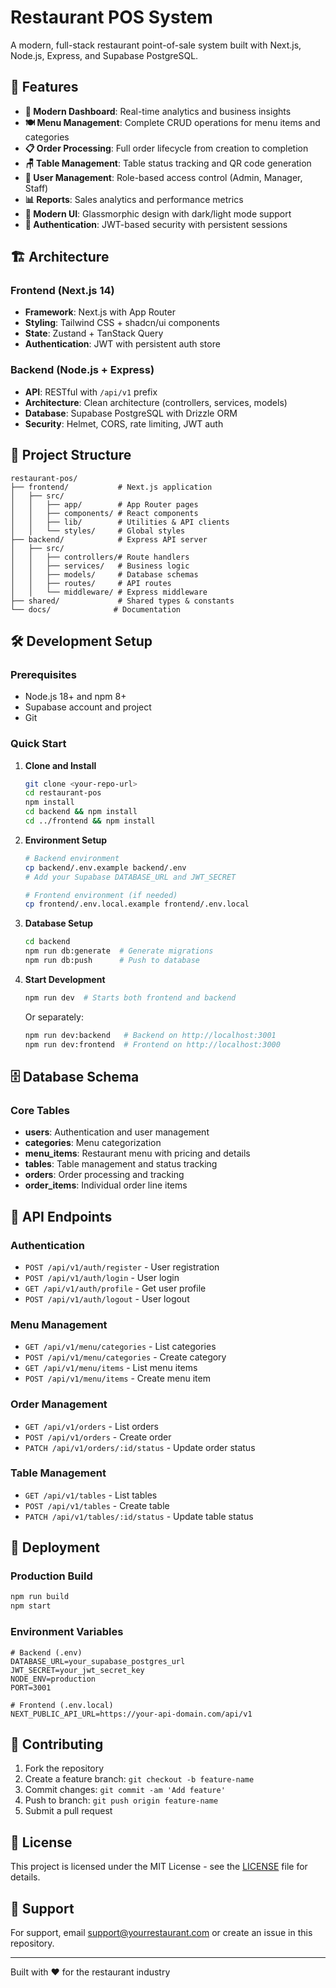 # Restaurant POS System

A modern, full-stack restaurant point-of-sale system built with Next.js, Node.js, Express, and Supabase PostgreSQL.

## 🚀 Features

- **📱 Modern Dashboard**: Real-time analytics and business insights
- **🍽️ Menu Management**: Complete CRUD operations for menu items and categories
- **📋 Order Processing**: Full order lifecycle from creation to completion
- **🪑 Table Management**: Table status tracking and QR code generation
- **👥 User Management**: Role-based access control (Admin, Manager, Staff)
- **📊 Reports**: Sales analytics and performance metrics
- **🎨 Modern UI**: Glassmorphic design with dark/light mode support
- **🔐 Authentication**: JWT-based security with persistent sessions

## 🏗️ Architecture

### Frontend (Next.js 14)
- **Framework**: Next.js with App Router
- **Styling**: Tailwind CSS + shadcn/ui components
- **State**: Zustand + TanStack Query
- **Authentication**: JWT with persistent auth store

### Backend (Node.js + Express)
- **API**: RESTful with `/api/v1` prefix
- **Architecture**: Clean architecture (controllers, services, models)
- **Database**: Supabase PostgreSQL with Drizzle ORM
- **Security**: Helmet, CORS, rate limiting, JWT auth

## 📁 Project Structure

```
restaurant-pos/
├── frontend/           # Next.js application
│   ├── src/
│   │   ├── app/        # App Router pages
│   │   ├── components/ # React components
│   │   ├── lib/        # Utilities & API clients
│   │   └── styles/     # Global styles
├── backend/            # Express API server
│   ├── src/
│   │   ├── controllers/# Route handlers
│   │   ├── services/   # Business logic
│   │   ├── models/     # Database schemas
│   │   ├── routes/     # API routes
│   │   └── middleware/ # Express middleware
├── shared/             # Shared types & constants
└── docs/              # Documentation
```

## 🛠️ Development Setup

### Prerequisites
- Node.js 18+ and npm 8+
- Supabase account and project
- Git

### Quick Start

1. **Clone and Install**
   ```bash
   git clone <your-repo-url>
   cd restaurant-pos
   npm install
   cd backend && npm install
   cd ../frontend && npm install
   ```

2. **Environment Setup**
   ```bash
   # Backend environment
   cp backend/.env.example backend/.env
   # Add your Supabase DATABASE_URL and JWT_SECRET
   
   # Frontend environment (if needed)
   cp frontend/.env.local.example frontend/.env.local
   ```

3. **Database Setup**
   ```bash
   cd backend
   npm run db:generate  # Generate migrations
   npm run db:push      # Push to database
   ```

4. **Start Development**
   ```bash
   npm run dev  # Starts both frontend and backend
   ```

   Or separately:
   ```bash
   npm run dev:backend   # Backend on http://localhost:3001
   npm run dev:frontend  # Frontend on http://localhost:3000
   ```

## 🗄️ Database Schema

### Core Tables
- **users**: Authentication and user management
- **categories**: Menu categorization
- **menu_items**: Restaurant menu with pricing and details
- **tables**: Table management and status tracking
- **orders**: Order processing and tracking
- **order_items**: Individual order line items

## 🔧 API Endpoints

### Authentication
- `POST /api/v1/auth/register` - User registration
- `POST /api/v1/auth/login` - User login
- `GET /api/v1/auth/profile` - Get user profile
- `POST /api/v1/auth/logout` - User logout

### Menu Management
- `GET /api/v1/menu/categories` - List categories
- `POST /api/v1/menu/categories` - Create category
- `GET /api/v1/menu/items` - List menu items
- `POST /api/v1/menu/items` - Create menu item

### Order Management
- `GET /api/v1/orders` - List orders
- `POST /api/v1/orders` - Create order
- `PATCH /api/v1/orders/:id/status` - Update order status

### Table Management
- `GET /api/v1/tables` - List tables
- `POST /api/v1/tables` - Create table
- `PATCH /api/v1/tables/:id/status` - Update table status

## 🚀 Deployment

### Production Build
```bash
npm run build
npm start
```

### Environment Variables
```env
# Backend (.env)
DATABASE_URL=your_supabase_postgres_url
JWT_SECRET=your_jwt_secret_key
NODE_ENV=production
PORT=3001

# Frontend (.env.local)
NEXT_PUBLIC_API_URL=https://your-api-domain.com/api/v1
```

## 📝 Contributing

1. Fork the repository
2. Create a feature branch: `git checkout -b feature-name`
3. Commit changes: `git commit -am 'Add feature'`
4. Push to branch: `git push origin feature-name`
5. Submit a pull request

## 📄 License

This project is licensed under the MIT License - see the [LICENSE](LICENSE) file for details.

## 🤝 Support

For support, email support@yourrestaurant.com or create an issue in this repository.

---

Built with ❤️ for the restaurant industry